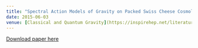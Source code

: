 ```yaml
---
title: "Spectral Action Models of Gravity on Packed Swiss Cheese Cosmology"
date: 2015-06-03
venue: [Classical and Quantum Gravity](https://inspirehep.net/literature/1374611)
---
```

[Download paper here](https://inspirehep.net/literature/1374611)
